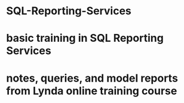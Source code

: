 # SQL-Reporting-Services

# basic training in SQL Reporting Services
# notes, queries, and model reports from Lynda online training course
